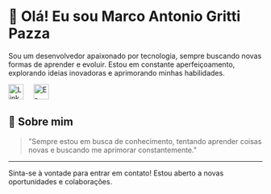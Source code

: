 # 👋 Olá! Eu sou Marco Antonio Gritti Pazza

Sou um desenvolvedor apaixonado por tecnologia, sempre buscando novas formas de aprender e evoluir. Estou em constante aperfeiçoamento, explorando ideias inovadoras e aprimorando minhas habilidades.

<a href="https://www.linkedin.com/in/marco-antonio-gritti-pazza-091938232/"><img src="https://cdn-icons-png.flaticon.com/256/174/174857.png" alt="LinkedIn" width="30" height="30"/></a>
&nbsp;&nbsp;&nbsp; <!-- Espaço entre os ícones -->
<a href="mailto:marco_gritti15@hotmail.com"><img src="https://cdn4.iconfinder.com/data/icons/social-media-logos-6/512/112-gmail_email_mail-512.png" alt="E-mail" width="30" height="30"/></a>

## 💬 Sobre mim

> "Sempre estou em busca de conhecimento, tentando aprender coisas novas e buscando me aprimorar constantemente."

---

Sinta-se à vontade para entrar em contato! Estou aberto a novas oportunidades e colaborações.
